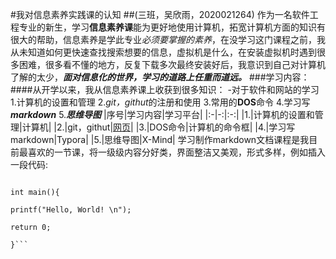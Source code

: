 #我对信息素养实践课的认知
##(三班，吴欣雨，2020021264)
作为一名软件工程专业的新生，学习**信息素养课**能为更好地使用计算机，拓宽计算机方面的知识有很大的帮助，信息素养是学此专业*必须要掌握的素养*，在没学习这门课程之前，我从未知道如何更快速查找搜索想要的信息，虚拟机是什么，在安装虚拟机时遇到很多困难，很多看不懂的地方，反复下载多次最终安装好后，我意识到自己对计算机了解的太少，***面对信息化的世界，学习的道路上任重而道远。***
###学习内容：
####从开学以来，我从信息素养课上收获到很多知识：
-对于软件和网站的学习
1.计算机的设置和管理
2.*git，githut*的注册和使用
3.常用的**DOS**命令
4.学习写***markdown***
5.***思维导图***
|序号|学习内容|学习平台|
|:-|-:|:-:|
|1.|计算机的设置和管理|计算机|
|2.|git，githut|[网页](https://github.com/xiaocaihe)|
|3.|DOS命令|计算机的命令框|
|4.|学习写markdown|Typora|
|5.|思维导图|X-Mind|
学习制作markdown文档课程是我目前最喜欢的一节课，将一级级内容分好类，界面整洁又美观，形式多样，例如插入一段代码:
  ```#include <stdio.h>

int main(){

  printf("Hello, World! \n");

  return 0;

}```
  ```
